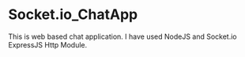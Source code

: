 # Socket.io_ChatApp
This is web based chat application.
I have used NodeJS and Socket.io ExpressJS Http Module.
